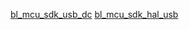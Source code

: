 [bl_mcu_sdk_usb_dc](https://github.com/bouffalolab/bl_mcu_sdk/blob/master/bsp/bsp_common/usb/usb_dc.c)
[bl_mcu_sdk_hal_usb](https://github.com/bouffalolab/bl_mcu_sdk/blob/master/drivers/bl702_driver/hal_drv/src/hal_usb.c)
